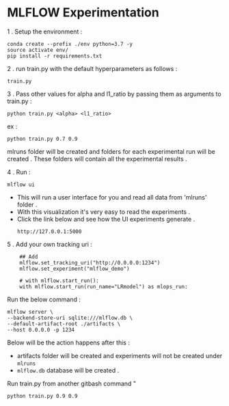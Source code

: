 # MLFLOW Experimentation

1 . Setup the environment :

```
conda create --prefix ./env python=3.7 -y
source activate env/
pip install -r requirements.txt
```

2 . run train.py with the default hyperparameters as follows :

```
train.py
```

3 . Pass other values for alpha and l1_ratio by passing them as arguments to train.py :

```
python train.py <alpha> <l1_ratio>
```
ex :
```
python train.py 0.7 0.9
```

mlruns folder will be created and folders for each experimental run will be created .
These folders will contain all the experimental results .

4 . Run : 
```
mlflow ui
```
* This will run a user interface for you and read all data from 'mlruns' folder .
* With this visualization it's very easy to read the experiments .
* Click the link below and see how the UI experiments generate .
    ```
    http://127.0.0.1:5000
    ```

5 . Add your own tracking uri :
```
    ## Add
    mlflow.set_tracking_uri("http://0.0.0.0:1234")
    mlflow.set_experiment("mlflow_demo")

    # with mlflow.start_run():
    with mlflow.start_run(run_name="LRmodel") as mlops_run:
```        

Run the below command :

```
mlflow server \
--backend-store-uri sqlite:///mlflow.db \
--default-artifact-root ./artifacts \
--host 0.0.0.0 -p 1234
```

Below will be the action happens after this :
* artifacts folder will be created and experiments will not be created under ```mlruns```
* ```mlflow.db``` database will be created .

Run train.py from another gitbash command "
```
python train.py 0.9 0.9
```